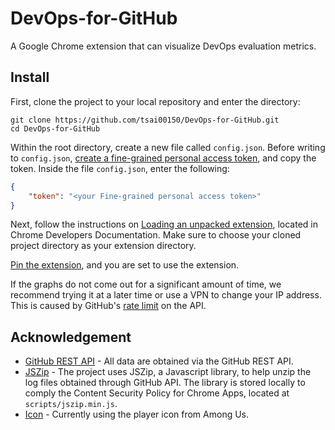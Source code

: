 # DevOps-for-GitHub
A Google Chrome extension that can visualize DevOps evaluation metrics. 

## Install
First, clone the project to your local repository and enter the directory:
```console
git clone https://github.com/tsai00150/DevOps-for-GitHub.git
cd DevOps-for-GitHub
```
Within the root directory, create a new file called `config.json`. Before writing to `config.json`, [create a fine-grained personal access token](https://docs.github.com/en/authentication/keeping-your-account-and-data-secure/creating-a-personal-access-token#creating-a-fine-grained-personal-access-token), and copy the token. Inside the file `config.json`, enter the following:
```json
{
    "token": "<your Fine-grained personal access token>"
}
```

Next, follow the instructions on [Loading an unpacked extension](https://developer.chrome.com/docs/extensions/mv3/getstarted/development-basics/#load-unpacked), located in Chrome Developers Documentation. Make sure to choose your cloned project directory as your extension directory.

[Pin the extension](https://developer.chrome.com/docs/extensions/mv3/getstarted/development-basics/#pin), and you are set to use the extension. 

If the graphs do not come out for a significant amount of time, we recommend trying it at a later time or use a VPN to change your IP address. This is caused by GitHub's [rate limit](https://www.endorlabs.com/blog/how-to-get-the-most-out-of-github-api-rate-limits) on the API.  

## Acknowledgement
* [GitHub REST API](https://docs.github.com/en/rest?apiVersion=2022-11-28) - All data are obtained via the GitHub REST API. 
* [JSZip](https://stuk.github.io/jszip/) - The project uses JSZip, a Javascript library, to help unzip the log files obtained through GitHub API. The library is stored locally to comply the Content Security Policy for Chrome Apps, located at `scripts/jszip.min.js`. 
* [Icon](https://icon-icons.com/icon/among-us-player-red/156942) - Currently using the player icon from Among Us. 